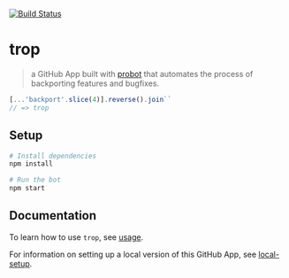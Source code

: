 [![Build Status](https://img.shields.io/travis/codebytere/trop.svg)](https://travis-ci.org/codebytere/trop)

# trop

> a GitHub App built with [probot](https://github.com/probot/probot) that automates the process of backporting features and bugfixes.

```js
[...'backport'.slice(4)].reverse().join``
// => trop
```

## Setup

```sh
# Install dependencies
npm install

# Run the bot
npm start
```


## Documentation

To learn how to use `trop`, see [usage](docs/usage.md).

For information on setting up a local version of this GitHub App, see [local-setup](docs/local-setup.md).
